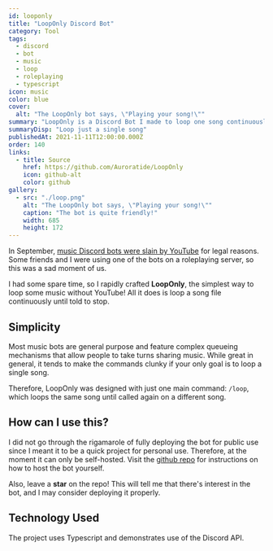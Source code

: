 ```yaml
---
id: looponly
title: "LoopOnly Discord Bot"
category: Tool
tags:
  - discord
  - bot
  - music
  - loop
  - roleplaying
  - typescript
icon: music
color: blue
cover:
  alt: "The LoopOnly bot says, \"Playing your song!\""
summary: "LoopOnly is a Discord Bot I made to loop one song continuously."
summaryDisp: "Loop just a single song"
publishedAt: 2021-11-11T12:00:00.000Z
order: 140
links:
  - title: Source
    href: https://github.com/Auroratide/LoopOnly
    icon: github-alt
    color: github
gallery:
  - src: "./loop.png"
    alt: "The LoopOnly bot says, \"Playing your song!\""
    caption: "The bot is quite friendly!"
    width: 685
    height: 172
---
```


In September, [music Discord bots were slain by YouTube](https://www.theverge.com/2021/9/12/22669502/youtube-discord-rythm-music-bot-closure) for legal reasons. Some friends and I were using one of the bots on a roleplaying server, so this was a sad moment of us.

I had some spare time, so I rapidly crafted **LoopOnly**, the simplest way to loop some music without YouTube! All it does is loop a song file continuously until told to stop.

## Simplicity

Most music bots are general purpose and feature complex queueing mechanisms that allow people to take turns sharing music. While great in general, it tends to make the commands clunky if your only goal is to loop a single song.

Therefore, LoopOnly was designed with just one main command: `/loop`, which loops the same song until called again on a different song.

## How can I use this?

I did not go through the rigamarole of fully deploying the bot for public use since I meant it to be a quick project for personal use. Therefore, at the moment it can only be self-hosted. Visit the [github repo](https://github.com/Auroratide/LoopOnly) for instructions on how to host the bot yourself.

Also, leave a **star** on the repo! This will tell me that there's interest in the bot, and I may consider deploying it properly.

## Technology Used

The project uses Typescript and demonstrates use of the Discord API.
